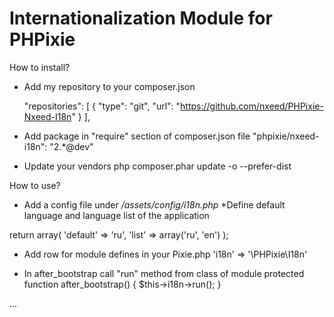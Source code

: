 Internationalization Module for PHPixie
====================

How to install?

* Add my repository to your composer.json

	"repositories": [
		{
			"type": "git",
			"url": "https://github.com/nxeed/PHPixie-Nxeed-I18n"
		}
	],

* Add package in "require" section of composer.json file
"phpixie/nxeed-i18n": "2.*@dev"

* Update your vendors
php composer.phar update -o  --prefer-dist

How to use?

* Add a config file under */assets/config/i18n.php*
*Define default language and language list of the application

return array(
    'default' => 'ru',
    'list' => array('ru', 'en')
);

* Add row for module defines in your Pixie.php
'i18n' => '\PHPixie\I18n'

* In after_bootstrap call "run" method from class of module
protected function after_bootstrap() {
    $this->i18n->run();
}

...
